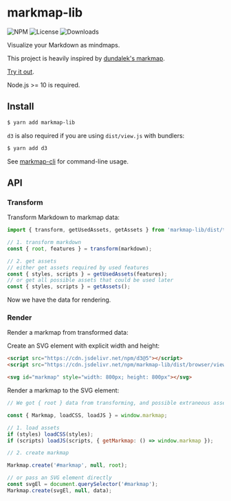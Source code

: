 # markmap-lib

![NPM](https://img.shields.io/npm/v/markmap-lib.svg)
![License](https://img.shields.io/npm/l/markmap-lib.svg)
![Downloads](https://img.shields.io/npm/dt/markmap-lib.svg)

Visualize your Markdown as mindmaps.

This project is heavily inspired by [dundalek's markmap](https://github.com/dundalek/markmap).

[Try it out](https://markmap.js.org/repl).

Node.js >= 10 is required.

## Install

```sh
$ yarn add markmap-lib
```

`d3` is also required if you are using `dist/view.js` with bundlers:

```sh
$ yarn add d3
```

See [markmap-cli](https://github.com/gera2ld/markmap/tree/master/packages/markmap-cli) for command-line usage.

## API

### Transform

Transform Markdown to markmap data:

```js
import { transform, getUsedAssets, getAssets } from 'markmap-lib/dist/transform';

// 1. transform markdown
const { root, features } = transform(markdown);

// 2. get assets
// either get assets required by used features
const { styles, scripts } = getUsedAssets(features);
// or get all possible assets that could be used later
const { styles, scripts } = getAssets();
```

Now we have the data for rendering.

### Render

Render a markmap from transformed data:

Create an SVG element with explicit width and height:

```html
<script src="https://cdn.jsdelivr.net/npm/d3@5"></script>
<script src="https://cdn.jsdelivr.net/npm/markmap-lib/dist/browser/view.min.js"></script>

<svg id="markmap" style="width: 800px; height: 800px"></svg>
```

Render a markmap to the SVG element:

```js
// We got { root } data from transforming, and possible extraneous assets { styles, scripts }.

const { Markmap, loadCSS, loadJS } = window.markmap;

// 1. load assets
if (styles) loadCSS(styles);
if (scripts) loadJS(scripts, { getMarkmap: () => window.markmap });

// 2. create markmap

Markmap.create('#markmap', null, root);

// or pass an SVG element directly
const svgEl = document.querySelector('#markmap');
Markmap.create(svgEl, null, data);
```
